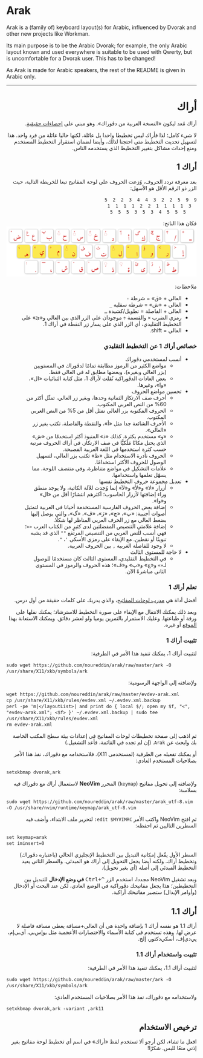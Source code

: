 # Arak

Arak is a (family of) keyboard layout(s) for Arabic, influenced by Dvorak and other new projects like Workman.

Its main purpose is to be the Arabic Dvorak; for example, the only Arabic layout known and used everywhere is suitable to be used with Qwerty, but is uncomfortable for a Dvorak user. This has to be changed!

As Arak is made for Arabic speakers, the rest of the README is given in Arabic only.

- - -

<div dir=rtl>

# أراك

أراك مُعد ليكون «النسخة العربية من دڤوراك». وهو مبني على <a href="https://gist.github.com/noureddin/d9c3fd68fb07c19f1bb3b34b9fc14dce">إحصاءات حقيقية</a>.

لا شيء كامل؛ لذا فأراك ليس تخطيطا واحدا بل عائلة. لكنها حاليا عائلة من فرد واحد. هذا لتسهيل تحديث التخطيط متى احتجنا لذلك، وأيضا لضمان استقرار التخطيط المستخدم ومنع إحداث مشاكل بتغيير التخطيط الذي يستخدمه الناس.

## أراك 1

بعد معرفة تردد الحروف، وُزعت الحروف على لوحة المفاتيح تبعا للخريطة التالية، حيث الزر ذو الرقم الأقل هو الأسهل:

<pre dir=rtl><code>9  9  5  2  2  3  4  4  3  2  2  5
  3  1  1  1  1  2  2  1  1  1  1
    5  5  5  4  3  5  3  5  5  5</code></pre>
    
فكان هذا الناتج:<br /><img src="arak1.png" alt="arak1_layout" />

ملاحظات:

- العالي + «ق» = شرطة <code>-</code>
- العالي + «ش» = شرطة سفلية <code>_</code>
- العالي + الفاصلة = تطويل/كشيدة <code>ـ</code>
- رمزي الضرب <code>×</code> والقسمة <code>÷</code> موجودان على الزر الذي بين العالي و«ئ» على التخطيط التقليدي، أي الزر الذي على يسار زر النقطة في أراك 1.
- العالي = shift.

### خصائص أراك 1 عن التخطيط التقليدي

- أنسب لمستخدمي دڤوراك
  - مواضع الكثير من الرموز مطابقة تمامًا لدڤوراك في المستويين (بزر العالي وبغيره)، وبعضها مطابق له في العالي فقط.
  - بعض العادات الدڤوراكية نُقلت لأراك 1، مثل كتابة الثنائيات «ال»، «وا»، وغيرها.
- تحسين مواضع الحروف
  - أحرف صف الارتكاز الثمانية وحدها، وبغير زر العالي، تمثّل أكثر من 60% من النص العربي المكتوب.
  - الحروف المكتوبة بزر العالي تمثل أقل من 5% من النص العربي المكتوب.
  - الأحرف الشائعة جدا مثل «أ»، والنقطة والفاصلة، تكتب بغير زر «العالي».
  - «و» مستخدم بكثرة. كذلك «ذ» المنبوذ أكثر استخدمًا من «ش» الذي يحتل مكانًا مَلَكيًّا في صف الارتكاز. في أراك الحروف مرتبة حسب كثرة استخدمها في اللغة العربية الفصيحة.
  - الحروف نادرة الاستخدام مثل «ظ» تكتب بزر العالي، لتسهيل الوصول للحروف الأكثر استخدامًا.
  - علامات التشكيل في مواضع متناظرة، وفي منتصف اللوحة، مما يسهّل تعلمها واستخدامها.
- تعديل مجموعة حروف التخطيط نفسها
  - أزرار «لا» و«لأ» و«لآ» إنما وُجدت للآلة الكاتبة، ولا يوجد منطق وراء إضافتها لأزرار الحاسوب؛ أكثرهم انتشارًا أقل من «ال» و«وا».
  - إضافة بعض الحروف الفارسية المستخدمة أحيانا في العربية لتمثيل أصوات أجنبية: «پ»، «چ»، «ژ»، «ڤ»، «گ»، والتي يوصل إليها بضغط العالي مع زر الحرف العربي المناظر لها شكلًا.
  - إضافة علامتي التنصيص المفضلتين لدى كثيرٍ من الكتاب العرب <code>«»</code>؛ فهي أنسب للنص العربي من التنصيص المرتفع <code>&quot;&quot;</code> الذي قد يشبه تنوينًا أو نقطين. مع الإبقاء على رمزي الأسكي <code>'</code>، <code>&quot;</code>.
  - لا وجود للفاصلة الغربية <code>,</code> بين الحروف العربية.
- لا حاجة للمستوى الثالث
  - في التخطيط التقليدي، المستوى الثالث كان مستخدمًا للوصول لـ<code>«»</code> و«چ» و«پ» و«ڤ»؛ هذه الحروف والرموز في المستوى الثاني مباشرةً الآن.

### تعلم أراك 1

أفضل أداة هي <a href="https://noureddin.github.io/kbt/">مدرب لوحات المفاتيح</a>، والذي يدربك على كلمات حقيقة من أول درس.

وبعد ذلك يمكنك الانتقال مع الإبقاء على صورة التخطيط للاسترشاد؛ يمكنك نقلها على ورقة أو طباعتها. وعليك الاستمرار بالتمرين يوميا ولو لعشر دقائق. ويمكنك الاستعانة بهذا <a href="https://10fastfingers.com/typing-test/arabic">الموقع</a> أو غيره.

### تثبيت أراك 1

لتثبيت أراك 1، يمكنك تنفيذ هذا الأمر في الطرفية:

<div align=left dir=ltr><pre><code>sudo wget https://github.com/noureddin/arak/raw/master/ark -O /usr/share/X11/xkb/symbols/ark</code></pre></div>

ولإضافته إلى الواجهة الرسومية:

<div align=left dir=ltr><pre><code>wget https://github.com/noureddin/arak/raw/master/evdev-arak.xml
cp /usr/share/X11/xkb/rules/evdev.xml ~/.evdev.xml.backup
perl -pe 'm|&lt;/layoutList&gt;| and print do { local $/; open my $f, "&lt;", "evdev-arak.xml"; &lt;$f&gt; }' ~/.evdev.xml.backup | sudo tee /usr/share/X11/xkb/rules/evdev.xml
rm evdev-arak.xml</code></pre></div>

ثم اذهب إلى صفحة تخطيطات لوحات المفاتيح في إعدادات بيئة سطح المكتب الخاصة بك وابحث عن <code>Arak</code>. (إن لم تجده في القائمة، فأعد التشغيل.)

أو يمكنك تفعيله من الطرفية (لمستخدمي X11). فلاستخدامه مع دڤوراك، نفذ هذا الأمر بصلاحيات المستخدم العادي:

<div align=left dir=ltr><pre><code>setxkbmap dvorak,ark</code></pre></div>

ولإضافته إلى تحويل مفاتيح (<code>keymap</code>) المحرر **NeoVim** لاستعمال أراك مع دڤوراك فيه بسلاسة:

<div align=left dir=ltr><pre><code>sudo wget https://github.com/noureddin/arak/raw/master/arak_utf-8.vim -O /usr/share/nvim/runtime/keymap/arak_utf-8.vim</code></pre></div>

ثم افتح NeoVim واكتب الأمر <code dir=ltr>:edit $MYVIMRC</code> لتحرير ملف الابتداء، وأضف فيه السطرين التاليين ثم احفظه:

<div align=left dir=ltr><pre><code>set keymap=arak
set iminsert=0</code></pre></div>

السطر الأول يفّعل إمكانية التبديل بين التخطيط الإنجليزي الحالي (باعتباره دڤوراك) وتخطيط أراك. ولكنه أيضا يجعل التحويل إلى أراك هو المبدئي. والسطر الثاني يعيد التخطيط المبدئي إلى أصله (أي بغير تحويل).

وبعد تشغيل NeoVim مجددا، استخدم الزر <kbd dir=ltr>Ctrl+^</kbd> **في وضع الإدخال** للتبديل بين التخطيطين؛ هذا يجعل مفاتيحك دڤوراكية في الوضع العادي، لكن عند البحث أو الإدخال (وأوامر الإبدال) ستصير مفاتيحك أراكية.

## أراك 1.1

أراك 1.1 هو نفسه أراك 1 بإضافة واحدة هي أن العالي+مسافة يعطي مسافة فاصلة لا عرض لها. وهذه تستخدم في كتابة الأسماء والاختصارات الأعجمية مثل يوإس‌بي، آي‌بي‌إم، پي‌دي‌إف، أسكي‌دكتور، إلخ.

### تثبيت واستخدام أراك 1.1

لتثبيت أراك 1.1، يمكنك تنفيذ هذا الأمر في الطرفية:

<div align=left dir=ltr><pre><code>sudo wget https://github.com/noureddin/arak/raw/master/ark -O /usr/share/X11/xkb/symbols/ark</code></pre></div>

ولاستخدامه مع دڤوراك، نفذ هذا الأمر بصلاحيات المستخدم العادي:

<div align=left dir=ltr><pre><code>setxkbmap dvorak,ark -variant ,ark11</code></pre></div>

## ترخيص الاستخدام

افعل ما تشاء، لكن أرجو ألا تستخدم لفظ «أراك» في اسم أي تخطيط لوحة مفاتيح بغير إذني منعًا للبس. شكرًا!
